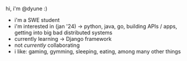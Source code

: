 hi, i'm @dyune :)
- i'm a SWE student
- i'm interested in (jan '24) -> python, java, go, building APIs / apps, getting into big bad distributed systems
- currently learning -> Django framework
- not *currently* collaborating
- i like: gaming, gymming, sleeping, eating, among many other things
<!---
dyune/dyune is a ✨ special ✨ repository because its `README.md` (this file) appears on your GitHub profile.
You can click the Preview link to take a look at your changes.
--->
